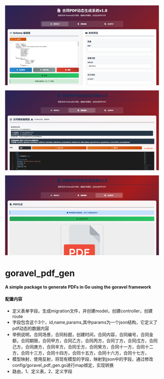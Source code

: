 <p align="center">
  <img src="https://github.com/hulutech-web/goravel_pdf_gen/blob/master/images/logo.png?raw=true" width="900"  />
</p>

<p align="center">
  <img src="https://github.com/hulutech-web/goravel_pdf_gen/blob/master/images/img2.png?raw=true" width="900"  />
</p>

<p align="center">
  <img src="https://github.com/hulutech-web/goravel_pdf_gen/blob/master/images/img3.png?raw=true" width="900"  />
</p>


# goravel_pdf_gen
#### A simple package to generate PDFs in Go using the goravel framework
#### 配置内容
- 定义表单字段，生成migration文件，并创建model，创建controller，创建route
- 字段包含这个3个，id,name,params,其中params为一个json结构，它定义了pdf动态的数据内容
- 举例说明，合同场景，合同标题，创建时间，合同内容，合同编号，合同金额，合同期限，合同甲方，合同乙方，合同丙方，合同丁方，合同戊方，合同己方，合同庚方，合同辛方，合同壬方，合同癸方，合同十一方，合同十二方，合同十三方，合同十四方，合同十五方，合同十六方，合同十七方，
- 模型映射，使用反射，将现有模型的字段，映射到json中的字段，通过修改config/goravel_pdf_gen.go进行map绑定，实现转换
- 路由，1、定义表，2、定义字段